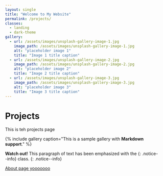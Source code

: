 ```yaml
---
layout: single
title: "Welcome to My Website"
permalink: /projects/
classes:
  - landing
  - dark-theme
gallery:
  - url: /assets/images/unsplash-gallery-image-1.jpg
    image_path: /assets/images/unsplash-gallery-image-1.jpg
    alt: "placeholder image 1"
    title: "Image 1 title caption"
  - url: /assets/images/unsplash-gallery-image-2.jpg
    image_path: /assets/images/unsplash-gallery-image-2.jpg
    alt: "placeholder image 2"
    title: "Image 2 title caption"
  - url: /assets/images/unsplash-gallery-image-3.jpg
    image_path: /assets/images/unsplash-gallery-image-3.jpg
    alt: "placeholder image 3"
    title: "Image 3 title caption"
---
```


# Projects

This is teh projects page

{% include gallery caption="This is a sample gallery with **Markdown support**." %}

**Watch out!** This paragraph of text has been emphasized with the {: .notice--info} class.
{: .notice--info}

[About page yooooooo](/about/)
